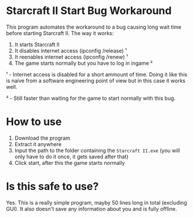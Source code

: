 # Starcraft II Start Bug Workaround
This program automates the workaround to a bug causing long wait time before starting Starcraft II.
The way it works:
1. It starts Starcraft II
2. It disables internet access (ipconfig /release) ¹
3. It reenables internet access (ipconfig /renew) ¹
4. The game starts normally but you have to log in ingame ²

¹ - Internet access is disabled for a short ammount of time. 
Doing it like this is naive from a software engineering point of view but in this case it works well.

² - Still faster than waiting for the game to start normally with this bug.

# How to use
1. Download the program
2. Extract it anywhere
3. Input the path to the folder containing the `Starcraft II.exe` (you will only have to do it once, it gets saved after that)
4. Click start, after this the game starts normally

# Is this safe to use?
Yes. This is a really simple program, mayby 50 lines long in total (excluding GUI). It also doesn't save any information about you and is fully offline.
